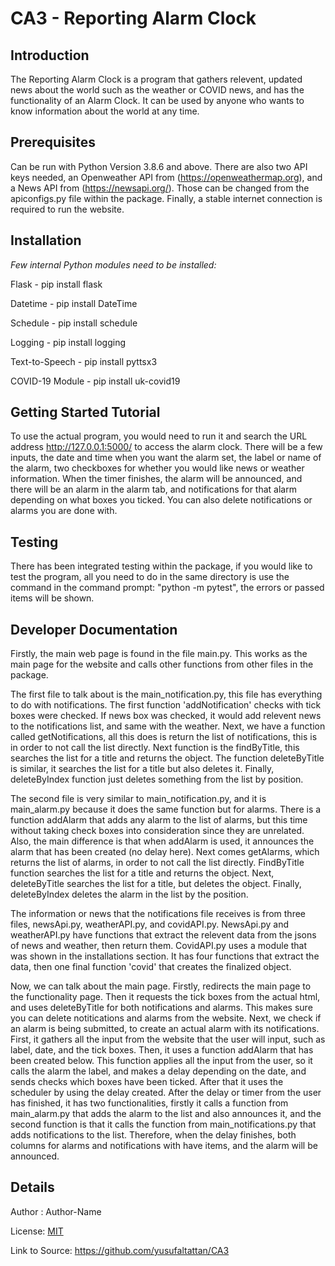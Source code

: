 # CA3 - Reporting Alarm Clock
 
## Introduction

The Reporting Alarm Clock is a program that gathers relevent, updated news about the world such as the weather or COVID news, and has the functionality of an Alarm Clock. It can be used by anyone who wants to know information about the world at any time.

## Prerequisites 

Can be run with Python Version 3.8.6 and above. There are also two API keys needed, an Openweather API from  (https://openweathermap.org), and a News API from (https://newsapi.org/). Those can be changed from the apiconfigs.py file within the package. Finally, a stable internet connection is required to run the website.

## Installation

_Few internal Python modules need to be installed:_

Flask - pip install flask

Datetime - pip install DateTime

Schedule - pip install schedule

Logging - pip install logging

Text-to-Speech - pip install pyttsx3

COVID-19 Module - pip install uk-covid19

## Getting Started Tutorial

To use the actual program, you would need to run it and search the URL address http://127.0.0.1:5000/ to access the alarm clock. There will be a few inputs, the date and time when you want the alarm set, the label or name of the alarm, two checkboxes for whether you would like news or weather information. When the timer finishes, the alarm will be announced, and there will be an alarm in the alarm tab, and notifications for that alarm depending on what boxes you ticked. You can also delete notifications or alarms you are done with.

## Testing

There has been integrated testing within the package, if you would like to test the program, all you need to do in the same directory is use the command in the command prompt: "python -m pytest", the errors or passed items will be shown.

## Developer Documentation

Firstly, the main web page is found in the file main.py. This works as the main page for the website and calls other functions from other files in the package. 

The first file to talk about is the main_notification.py, this file has everything to do with notifications. The first function 'addNotification' checks with tick boxes were checked. If news box was checked, it would add relevent news to the notifications list, and same with the weather. Next, we have a function called getNotifications, all this does is return the list of notifications, this is in order to not call the list directly. Next function is the findByTitle, this searches the list for a title and returns the object. The function deleteByTitle is similar, it searches the list for a title but also deletes it. Finally, deleteByIndex function just deletes something from the list by position.

The second file is very similar to main_notification.py, and it is main_alarm.py because it does the same function but for alarms. There is a function addAlarm that adds any alarm to the list of alarms, but this time without taking check boxes into consideration since they are unrelated. Also, the main difference is that when addAlarm is used, it announces the alarm that has been created (no delay here). Next comes getAlarms, which returns the list of alarms, in order to not call the list directly. FindByTitle function searches the list for a title and returns the object. Next, deleteByTitle searches the list for a title, but deletes the object. Finally, deleteByIndex deletes the alarm in the list by the position.

The information or news that the notifications file receives is from three files, newsApi.py, weatherAPI.py, and covidAPI.py. NewsApi.py and weatherAPI.py have functions that extract the relevent data from the jsons of news and weather, then return them. CovidAPI.py uses a module that was shown in the installations section. It has four functions that extract the data, then one final function 'covid' that creates the finalized object.

Now, we can talk about the main page. Firstly, redirects the main page to the functionality page. Then it requests the tick boxes from the actual html, and uses deleteByTitle for both notifications and alarms. This makes sure you can delete notitications and alarms from the website. Next, we check if an alarm is being submitted, to create an actual alarm with its notifications. First, it gathers all the input from the website that the user will input, such as label, date, and the tick boxes. Then, it uses a function addAlarm that has been created below. This function applies all the input from the user, so it calls the alarm the label, and makes a delay depending on the date, and sends checks which boxes have been ticked. After that it uses the scheduler by using the delay created. After the delay or timer from the user has finished, it has two functionalities, firstly it calls a function from main_alarm.py that adds the alarm to the list and also announces it, and the second function is that it calls the function from main_notifications.py that adds notifications to the list. Therefore, when the delay finishes, both columns for alarms and notifications with have items, and the alarm will be announced.


## Details

Author : Author-Name

License: [MIT](https://choosealicense.com/licenses/mit/)

Link to Source: https://github.com/yusufaltattan/CA3


